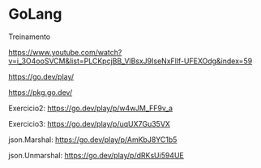 # GoLang
Treinamento

https://www.youtube.com/watch?v=i_3O4ooSVCM&list=PLCKpcjBB_VlBsxJ9IseNxFllf-UFEXOdg&index=59

https://go.dev/play/

https://pkg.go.dev/

Exercicio2:
https://go.dev/play/p/w4wJM_FF9v_a

Exercicio3:
https://go.dev/play/p/uqUX7Gu35VX

json.Marshal: https://go.dev/play/p/AmKbJ8YC1b5

json.Unmarshal: https://go.dev/play/p/dRKsUi594UE
